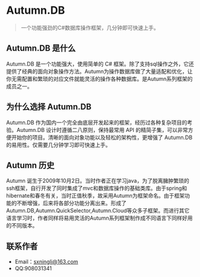 # Autumn.DB

> 一个功能强劲的C#数据库操作框架，几分钟即可快速上手。

## Autumn.DB 是什么

Autumn.DB 是一个功能强大，使用简单的 C# 框架。除了支持sql操作之外，它还提供了经典的面向对象操作方法。Autumn为操作数据库做了大量适配和优化，让你无需配置和繁琐的对应文件就能灵活的操作各种数据库。是Autumn系列框架的成员之一。

## 为什么选择 Autumn.DB

Autumn.DB 作为国内一个完全由底层开发起来的框架，经历过各种复杂项目的考验。Autumn.DB 设计时遵循二八原则，保持最常用 API 的精简子集，可以非常方便开始你的项目。清晰的面向对象功能以及轻松的架构性，更增强了 Autumn.DB 的易用性。仅需要几分钟学习即可快速上手。

## Autumn 历史

Autumn 诞生于2009年10月2日。当时作者正在学习java，为了脱离臃肿繁琐的ssh框架，自行开发了同时集成了mvc和数据库操作的基础类库。由于spring和hibernate和春冬有关，当时正值秋季，故采用Autumn为框架命名。由于框架功能的不断增强，后来将各部分功能分离出来。形成了Autumn.DB,Autumn.QuickSelector,Autumn.Cloud等众多子框架。而进行其它语言学习时，作者同样将易用灵活的Autumn系列框架制作成不同语言下同样好用的不同版本。

## 联系作者
 - Email：<sxningli@163.com>
 - QQ:908031341